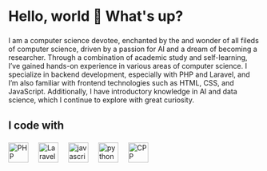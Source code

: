 <h1 align="left">Hello, world 👋 What's up?</h1>

###

<p align="left">I am a computer science devotee, enchanted by the and wonder of all fileds of computer science, driven by a passion for AI and a dream of becoming a researcher. Through a combination of academic study and self-learning, I’ve gained hands-on experience in various areas of computer science. I specialize in backend development, especially with PHP and Laravel, and I’m also familiar with frontend technologies such as HTML, CSS, and JavaScript. Additionally, I have introductory knowledge in AI and data science, which I continue to explore with great curiosity.</p>

###

<h2 align="left">I code with</h2>

###

<div align="left">
  <img src="https://www.svgrepo.com/show/452088/php.svg" height="40" alt="PHP logo"  />
  <img width="12" />
  <img src="https://www.svgrepo.com/show/353985/laravel.svg" height="40" alt="Laravel logo"  />
  <img width="12" />
  <img src="https://cdn.jsdelivr.net/gh/devicons/devicon/icons/javascript/javascript-original.svg" height="40" alt="javascript logo"  />
  <img width="12" />
  <img src="https://www.svgrepo.com/show/374016/python.svg" height="40" alt="python logo"  />
  <img width="12" />
  <img src="https://www.svgrepo.com/show/373528/cpp3.svg" height="40" alt="CPP logo"  />
  <img width="12" />
</div>

###
